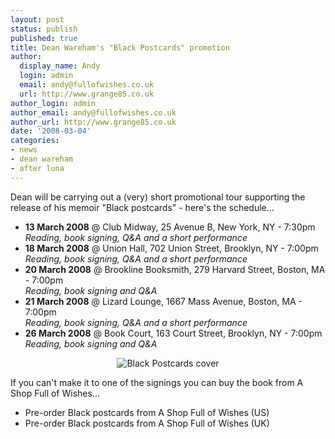 ```yaml
---
layout: post
status: publish
published: true
title: Dean Wareham's "Black Postcards" promotion
author:
  display_name: Andy
  login: admin
  email: andy@fullofwishes.co.uk
  url: http://www.grange85.co.uk
author_login: admin
author_email: andy@fullofwishes.co.uk
author_url: http://www.grange85.co.uk
date: '2008-03-04'
categories:
- news
- dean wareham
- after luna
---
```

<p>Dean will be carrying out a (very) short promotional tour supporting the release of his memoir "Black postcards" - here's the schedule...</p>
<ul>
<li><strong>13 March 2008</strong> @ Club Midway, 25 Avenue B, New York, NY - 7:30pm<br />
<em>Reading, book signing, Q&A and a short performance</em></li>
<li><strong>18 March 2008</strong> @ Union Hall,  702 Union Street, Brooklyn, NY - 7:00pm<br />
<em>Reading, book signing, Q&A and a short performance</em></li>
<li><strong>20 March 2008</strong> @ Brookline Booksmith, 279 Harvard Street, Boston, MA - 7:00pm<br />
<em>Reading, book signing and Q&A</em></li>
<li><strong>21 March 2008</strong> @ Lizard Lounge, 1667 Mass Avenue, Boston, MA - 7:00pm</strong><br />
<em>Reading, book signing, Q&A and a short performance</em></li>
<li><strong>26 March 2008</strong> @ Book Court, 163 Court Street, Brooklyn, NY - 7:00pm<br />
<em>Reading, book signing and Q&A</em></li>
</ul>
<div style="text-align:center"><img src="https://media.fullofwishes.co.uk/ahfow/uploads/2007/12/410aifzt3sl.jpg" alt='Black Postcards cover' /></div>
<p>If you can't make it to one of the signings you can buy the book from A Shop Full of Wishes...</p>
<ul>
<li>Pre-order Black postcards from A Shop Full of Wishes (US)</li>
<li>Pre-order Black postcards from A Shop Full of Wishes (UK)</li>
</ul>
